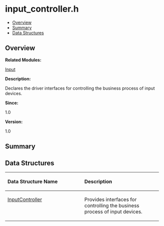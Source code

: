 # input\_controller.h<a name="EN-US_TOPIC_0000001054598131"></a>

-   [Overview](#section1602349435165627)
-   [Summary](#section61914919165627)
-   [Data Structures](#nested-classes)

## **Overview**<a name="section1602349435165627"></a>

**Related Modules:**

[Input](input.md)

**Description:**

Declares the driver interfaces for controlling the business process of input devices. 

**Since:**

1.0

**Version:**

1.0

## **Summary**<a name="section61914919165627"></a>

## Data Structures<a name="nested-classes"></a>

<a name="table270040461165627"></a>
<table><thead align="left"><tr id="row1015735614165627"><th class="cellrowborder" valign="top" width="50%" id="mcps1.1.3.1.1"><p id="p1277296170165627"><a name="p1277296170165627"></a><a name="p1277296170165627"></a>Data Structure Name</p>
</th>
<th class="cellrowborder" valign="top" width="50%" id="mcps1.1.3.1.2"><p id="p596314331165627"><a name="p596314331165627"></a><a name="p596314331165627"></a>Description</p>
</th>
</tr>
</thead>
<tbody><tr id="row1324845487165627"><td class="cellrowborder" valign="top" width="50%" headers="mcps1.1.3.1.1 "><p id="p384536830165627"><a name="p384536830165627"></a><a name="p384536830165627"></a><a href="inputcontroller.md">InputController</a></p>
</td>
<td class="cellrowborder" valign="top" width="50%" headers="mcps1.1.3.1.2 "><p id="p1128982216165627"><a name="p1128982216165627"></a><a name="p1128982216165627"></a>Provides interfaces for controlling the business process of input devices. </p>
</td>
</tr>
</tbody>
</table>


